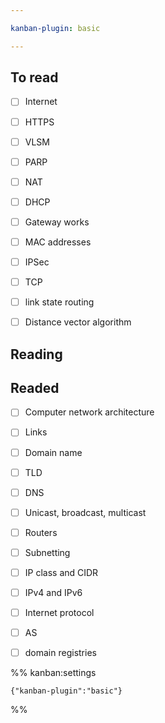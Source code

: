 ```yaml
---

kanban-plugin: basic

---
```


## To read

- [ ] Internet
- [ ] HTTPS
- [ ] VLSM
- [ ] PARP
- [ ] NAT
- [ ] DHCP
- [ ] Gateway works
- [ ] MAC addresses
- [ ] IPSec
- [ ] TCP
- [ ] link state routing
- [ ] Distance vector algorithm


## Reading



## Readed

- [ ] Computer network architecture
- [ ] Links
- [ ] Domain name
- [ ] TLD
- [ ] DNS
- [ ] Unicast, broadcast, multicast
- [ ] Routers
- [ ] Subnetting
- [ ] IP class and CIDR
- [ ] IPv4 and IPv6
- [ ] Internet protocol
- [ ] AS
- [ ] domain registries




%% kanban:settings
```
{"kanban-plugin":"basic"}
```
%%